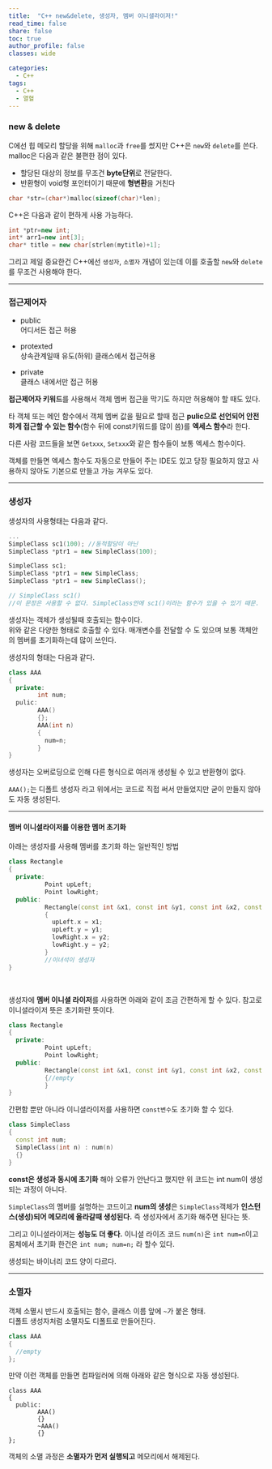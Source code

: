 ```yaml
---
title:  "C++ new&delete, 생성자, 멤버 이니셜라이저!"
read_time: false
share: false
toc: true
author_profile: false
classes: wide

categories:
  - C++
tags:
  - C++
  - 열혈
---
```


### new & delete

C에선 힙 메모리 할당을 위해 `malloc`과 `free`를 썼지만 C++은 `new`와 `delete`를 쓴다.  
malloc은 다음과 같은 불편한 점이 있다.  

- 할당된 대상의 정보를 무조건 **byte단위**로 전달한다.  
- 반환형이 void형 포인터이기 때문에 **형변환**을 거친다  

```c++
char *str=(char*)malloc(sizeof(char)*len);
```

C++은 다음과 같이 편하게 사용 가능하다.  
```c++
int *ptr=new int;
int* arr1=new int[3];
char* title = new char[strlen(mytitle)+1];
```  

그리고 제일 중요한건 C++에선 `생성자`, `소멸자` 개념이 있는데 이를 호출할 `new`와 `delete`를 무조건 사용해야 한다.  

***

### 접근제어자
- public  
 어디서든 접근 허용  

- protexted  
상속관계일때 유도(하위) 클래스에서 접근허용  

- private  
클래스 내에서만 접근 허용  


**접근제어자 키워드**를 사용해서 객체 멤버 접근을 막기도 하지만 허용해야 할 때도 있다.  

타 객체 또는 메인 함수에서 객체 멤버 값을 필요로 할때 접근 **pulic으로 선언되어 안전하게 접근할 수 있는 함수**(함수 뒤에 const키워드를 많이 씀)를 **엑세스 함수**라 한다.  

다른 사람 코드들을 보면 `Getxxx`, `Setxxx`와 같은 함수들이 보통 엑세스 함수이다.  

객체를 만들면 엑세스 함수도 자동으로 만들어 주는 IDE도 있고 당장 필요하지 않고 사용하지 않아도 기본으로 만들고 가능 겨우도 있다.

***

### 생성자

생성자의 사용형태는 다음과 같다.  
```c++
...
SimpleClass sc1(100); //동적할당이 아닌 
SimpleClass *ptr1 = new SimpleClass(100);

SimpleClass sc1;
SimpleClass *ptr1 = new SimpleClass;
SimpleClass *ptr1 = new SimpleClass();

// SimpleClass sc1()
//이 문장은 사용할 수 없다. SimpleClass안에 sc1()이라는 함수가 있을 수 있기 때문.
```
생성자는 객체가 생성될때 호출되는 함수이다.  
위와 같은 다양한 형태로 호출할 수 있다. 매개변수를 전달할 수 도 있으며 보통 객체안의 멤버를 초기화하는데 많이 쓰인다.  

생성자의 형태는 다음과 같다.  
```c++
class AAA
{
  private:
        int num;
  pulic:
        AAA()
        {};
        AAA(int n)
        {
          num=n;
        }
}
```
생성자는 오버로딩으로 인해 다른 형식으로 여러개 생성될 수 있고 반환형이 없다.  

```AAA();```는 디폴트 생성자 라고 위에서는 코드로 직접 써서 만들었지만 굳이 만들지 않아도 자동 생성된다.  

***

#### 멤버 이니셜라이저를 이용한 멤머 초기화

아래는 생성자를 사용해 멤버를 초기화 하는 일반적인 방법  
```c++
class Rectangle
{
  private:
          Point upLeft;
          Point lowRight;
  public:
          Rectangle(const int &x1, const int &y1, const int &x2, const int &y2//생성자
          {
            upLeft.x = x1;
            upLeft.y = y1;
            lowRight.x = y2;
            lowRight.y = y2;
          }
          //이녀석이 생성자
}
```

<br>

생성자에 **멤버 이니셜 라이저**를 사용하면 아래와 같이 조금 간편하게 할 수 있다. 참고로 이니셜라이저 뜻은 초기화란 뜻이다.  
```c++
class Rectangle
{
  private:
          Point upLeft;
          Point lowRight;
  public:
          Rectangle(const int &x1, const int &y1, const int &x2, const int &y2) : upLeft(x1, y1), lowRight(x2, y2)
          {//empty
          }
}
```

간편함 뿐만 아니라 이니셜라이저를 사용하면 `const변수`도 초기화 할 수 있다.  

```c++
class SimpleClass
{
  const int num;
  SimpleClass(int n) : num(n)
  {}
}
```
**const은 생성과 동시에 초기화** 해야 오류가 안난다고 했지만 위 코드는 int num이 생성되는 과정이 아니다.  

`SimpleClass`의 멤버를 설명하는 코드이고 **num의 생성**은 `SimpleClass`객체가 **인스턴스(생성)되어 메모리에 올라갈때 생성된다.** 즉 생성자에서 초기화 해주면 된다는 뜻.  

그리고 이니셜라이저는 **성능도 더 좋다.** 이니셜 라이즈 코드 ```num(n)```은 ```int num=n```이고  몸체에서 초기화 한건은 ```int num; num=n;``` 라 할수 있다.  

생성되는 바이너리 코드 양이 다르다.

***

### 소멸자
객체 소멸시 반드시 호출되는 함수, 클래스 이름 앞에 `~`가 붙은 형태.  
디폴트 생성자처럼 소멸자도 디폴트로 만들어진다.  
```c++
class AAA
{
  //empty
};
```

만약 이런 객체를 만들면 컴파일러에 의해 아래와 같은 형식으로 자동 생성된다.
```
class AAA
{
  public:
        AAA()
        {}
        ~AAA()
        {}
};
```

객체의 소멸 과정은 **소멸자가 먼저 실행되고** 메모리에서 해제된다.

